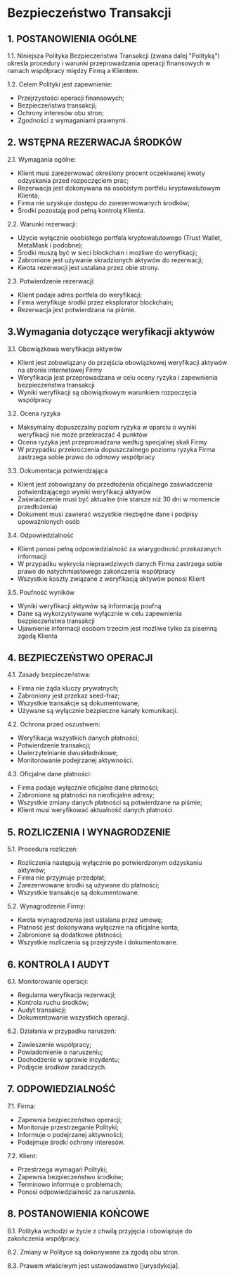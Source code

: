 # Bezpieczeństwo Transakcji

## 1. POSTANOWIENIA OGÓLNE

1.1. Niniejsza Polityka Bezpieczeństwa Transakcji (zwana dalej "Polityką") określa procedury i warunki przeprowadzania operacji finansowych w ramach współpracy między Firmą a Klientem.

1.2. Celem Polityki jest zapewnienie:
- Przejrzystości operacji finansowych;
- Bezpieczeństwa transakcji;
- Ochrony interesów obu stron;
- Zgodności z wymaganiami prawnymi.

## 2. WSTĘPNA REZERWACJA ŚRODKÓW

2.1. Wymagania ogólne:
- Klient musi zarezerwować określony procent oczekiwanej kwoty odzyskania przed rozpoczęciem prac;
- Rezerwacja jest dokonywana na osobistym portfelu kryptowalutowym Klienta;
- Firma nie uzyskuje dostępu do zarezerwowanych środków;
- Środki pozostają pod pełną kontrolą Klienta.

2.2. Warunki rezerwacji:
- Użycie wyłącznie osobistego portfela kryptowalutowego (Trust Wallet, MetaMask i podobne);
- Środki muszą być w sieci blockchain i możliwe do weryfikacji;
- Zabronione jest używanie skradzionych aktywów do rezerwacji;
- Kwota rezerwacji jest ustalana przez obie strony.

2.3. Potwierdzenie rezerwacji:
- Klient podaje adres portfela do weryfikacji;
- Firma weryfikuje środki przez eksplorator blockchain;
- Rezerwacja jest potwierdzana na piśmie.
## 3.Wymagania dotyczące weryfikacji aktywów

3.1. Obowiązkowa weryfikacja aktywów
   - Klient jest zobowiązany do przejścia obowiązkowej weryfikacji aktywów na stronie internetowej Firmy
   - Weryfikacja jest przeprowadzana w celu oceny ryzyka i zapewnienia bezpieczeństwa transakcji
   - Wyniki weryfikacji są obowiązkowym warunkiem rozpoczęcia współpracy

3.2. Ocena ryzyka
   - Maksymalny dopuszczalny poziom ryzyka w oparciu o wyniki weryfikacji nie może przekraczać 4 punktów
   - Ocena ryzyka jest przeprowadzana według specjalnej skali Firmy
   - W przypadku przekroczenia dopuszczalnego poziomu ryzyka Firma zastrzega sobie prawo do odmowy współpracy

3.3. Dokumentacja potwierdzająca
   - Klient jest zobowiązany do przedłożenia oficjalnego zaświadczenia potwierdzającego wyniki weryfikacji aktywów
   - Zaświadczenie musi być aktualne (nie starsze niż 30 dni w momencie przedłożenia)
   - Dokument musi zawierać wszystkie niezbędne dane i podpisy upoważnionych osób

3.4. Odpowiedzialność
   - Klient ponosi pełną odpowiedzialność za wiarygodność przekazanych informacji
   - W przypadku wykrycia nieprawdziwych danych Firma zastrzega sobie prawo do natychmiastowego zakończenia współpracy
   - Wszystkie koszty związane z weryfikacją aktywów ponosi Klient

3.5. Poufność wyników
   - Wyniki weryfikacji aktywów są informacją poufną
   - Dane są wykorzystywane wyłącznie w celu zapewnienia bezpieczeństwa transakcji
   - Ujawnienie informacji osobom trzecim jest możliwe tylko za pisemną zgodą Klienta
## 4. BEZPIECZEŃSTWO OPERACJI

4.1. Zasady bezpieczeństwa:
- Firma nie żąda kluczy prywatnych;
- Zabroniony jest przekaz seed-fraz;
- Wszystkie transakcje są dokumentowane;
- Używane są wyłącznie bezpieczne kanały komunikacji.

4.2. Ochrona przed oszustwem:
- Weryfikacja wszystkich danych płatności;
- Potwierdzenie transakcji;
- Uwierzytelnianie dwuskładnikowe;
- Monitorowanie podejrzanej aktywności.

4.3. Oficjalne dane płatności:
- Firma podaje wyłącznie oficjalne dane płatności;
- Zabronione są płatności na nieoficjalne adresy;
- Wszystkie zmiany danych płatności są potwierdzane na piśmie;
- Klient musi weryfikować aktualność danych płatności.

## 5. ROZLICZENIA I WYNAGRODZENIE

5.1. Procedura rozliczeń:
- Rozliczenia następują wyłącznie po potwierdzonym odzyskaniu aktywów;
- Firma nie przyjmuje przedpłat;
- Zarezerwowane środki są używane do płatności;
- Wszystkie transakcje są dokumentowane.

5.2. Wynagrodzenie Firmy:
- Kwota wynagrodzenia jest ustalana przez umowę;
- Płatność jest dokonywana wyłącznie na oficjalne konta;
- Zabronione są dodatkowe płatności;
- Wszystkie rozliczenia są przejrzyste i dokumentowane.

## 6. KONTROLA I AUDYT

6.1. Monitorowanie operacji:
- Regularna weryfikacja rezerwacji;
- Kontrola ruchu środków;
- Audyt transakcji;
- Dokumentowanie wszystkich operacji.

6.2. Działania w przypadku naruszeń:
- Zawieszenie współpracy;
- Powiadomienie o naruszeniu;
- Dochodzenie w sprawie incydentu;
- Podjęcie środków zaradczych.

## 7. ODPOWIEDZIALNOŚĆ

7.1. Firma:
- Zapewnia bezpieczeństwo operacji;
- Monitoruje przestrzeganie Polityki;
- Informuje o podejrzanej aktywności;
- Podejmuje środki ochrony interesów.

7.2. Klient:
- Przestrzega wymagań Polityki;
- Zapewnia bezpieczeństwo środków;
- Terminowo informuje o problemach;
- Ponosi odpowiedzialność za naruszenia.

## 8. POSTANOWIENIA KOŃCOWE

8.1. Polityka wchodzi w życie z chwilą przyjęcia i obowiązuje do zakończenia współpracy.

8.2. Zmiany w Polityce są dokonywane za zgodą obu stron.

8.3. Prawem właściwym jest ustawodawstwo [jurysdykcja].
